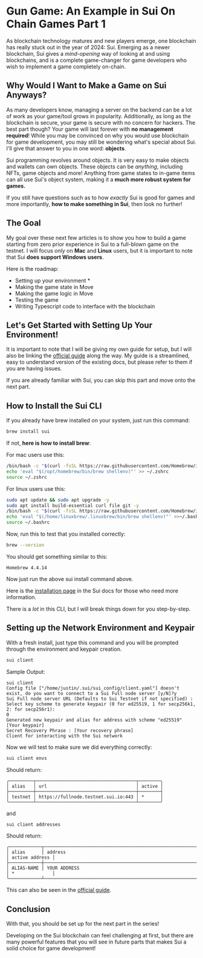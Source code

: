# Gun Game: An Example in Sui On Chain Games Part 1

As blockchain technology matures and new players emerge, one blockchain has really stuck out in the year of 2024: Sui. Emerging as a newer blockchain, Sui gives a *mind-opening* way of looking at and using blockchains, and is a complete game-changer for game developers who wish to implement a game completely on-chain.

## Why Would I Want to Make a Game on Sui Anyways?

As many developers know, managing a server on the backend can be a lot of work as your game/tool grows in popularity. Additionally, as long as the blockchain is secure, your game is secure with no concern for hackers. The best part though? Your game will last forever with **no management required**! While you may be convinced on why you would use blockchain for game development, you may still be wondering what's special about Sui. I'll give that answer to you in one word: **objects**.

Sui programming revolves around objects. It is very easy to make objects and wallets can own objects. These objects can be *anything*, including NFTs, game objects and more! Anything from game states to in-game items can all use Sui's object system, making it a **much more robust system for games.**

If you still have questions such as to how *exactly* Sui is good for games and more importantly, **how to make something in Sui**, then look no further!

## The Goal

My goal over these next few articles is to show you how to build a game starting from zero prior experience in Sui to a full-blown game on the testnet. I will focus *only* on **Mac** and **Linux** users, but it is important to note that Sui **does support Windows users**.

Here is the roadmap:
- Setting up your environment *
- Making the game state in Move
- Making the game logic in Move
- Testing the game
- Writing Typescript code to interface with the blockchain

## Let's Get Started with Setting Up Your Environment!

It is important to note that I will be giving my own guide for setup, but I will also be linking the [official guide](https://docs.sui.io/guides) along the way. My guide is a streamlined, easy to understand version of the existing docs, but please refer to them if you are having issues.

If you are already familiar with Sui, you can skip this part and move onto the next part.

## How to Install the Sui CLI

If you already have brew installed on your system, just run this command:

```bash
brew install sui
```

If not, **here is how to install brew**:

For mac users use this:

```bash
/bin/bash -c "$(curl -fsSL https://raw.githubusercontent.com/Homebrew/install/HEAD/install.sh)"
echo 'eval "$(/opt/homebrew/bin/brew shellenv)"' >> ~/.zshrc
source ~/.zshrc
```

For linux users use this:

```bash
sudo apt update && sudo apt upgrade -y
sudo apt install build-essential curl file git -y
/bin/bash -c "$(curl -fsSL https://raw.githubusercontent.com/Homebrew/install/HEAD/install.sh)"
echo 'eval "$(/home/linuxbrew/.linuxbrew/bin/brew shellenv)"' >>~/.bashrc
source ~/.bashrc
```

Now, run this to test that you installed correctly:

```bash
brew --version
```

You should get something similar to this:

```
Homebrew 4.4.14
```

Now just run the above sui install command above.

Here is the [installation page](https://docs.sui.io/guides/developer/getting-started/sui-install) in the Sui docs for those who need more information.

There is a *lot* in this CLI, but I will break things down for you step-by-step.

## Setting up the Network Environment and Keypair

With a fresh install, just type this command and you will be prompted through the environment and keypair creation.

```bash
sui client
```

Sample Output:

```
sui client
Config file ["/home/justin/.sui/sui_config/client.yaml"] doesn't exist, do you want to connect to a Sui Full node server [y/N]?y
Sui Full node server URL (Defaults to Sui Testnet if not specified) : 
Select key scheme to generate keypair (0 for ed25519, 1 for secp256k1, 2: for secp256r1):
0
Generated new keypair and alias for address with scheme "ed25519" [Your keypair]
Secret Recovery Phrase : [Your recovery phrase]
Client for interacting with the Sui network
```

Now we will test to make sure we did everything correctly:

```bash
sui client envs
```

Should return:

```
╭─────────┬─────────────────────────────────────┬────────╮
│ alias   │ url                                 │ active │
├─────────┼─────────────────────────────────────┼────────┤
│ testnet │ https://fullnode.testnet.sui.io:443 │ *      │
╰─────────┴─────────────────────────────────────┴────────╯
```

and

```bash
sui client addresses
```

Should return:

```
╭────────────┬────────────────────────────────────────────────────────────────────┬────────────────╮
│ alias      │ address                                                            │ active address │
├────────────┼────────────────────────────────────────────────────────────────────┼────────────────┤
│ ALIAS-NAME │ YOUR ADDRESS                                                       │ *              │
╰────────────┴────────────────────────────────────────────────────────────────────┴────────────────╯
```

This can also be seen in the [official guide](https://docs.sui.io/guides/developer/getting-started/connect).

## Conclusion

With that, you should be set up for the next part in the series!

Developing on the Sui blockchain can feel challenging at first, but there are many powerful features that you will see in future parts that makes Sui a solid choice for game development!